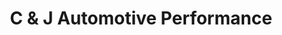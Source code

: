 ---
title: "C & J Automotive Performance"
url: /erie/c-und-j-automotive-performance/
shop: Autowerkstatt
---